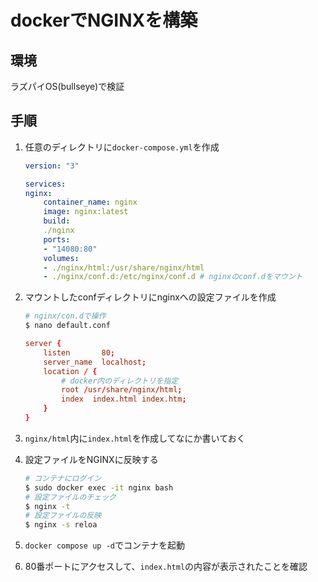 # dockerでNGINXを構築

## 環境
ラズパイOS(bullseye)で検証

## 手順
1. 任意のディレクトリに`docker-compose.yml`を作成

    ```yml
    version: "3"

    services:
    nginx:
        container_name: nginx
        image: nginx:latest
        build:
        ./nginx
        ports:
        - "14080:80"
        volumes:
        - ./nginx/html:/usr/share/nginx/html 
        - ./nginx/conf.d:/etc/nginx/conf.d # nginxのconf.dをマウント
    ```

2. マウントしたconfディレクトリにnginxへの設定ファイルを作成

    ```bash
    # nginx/con.dで操作
    $ nano default.conf
    ```

    ```conf
    server {
        listen       80;
        server_name  localhost;
        location / {
            # docker内のディレクトリを指定
            root /usr/share/nginx/html;
            index  index.html index.htm;
        }
    }
    ```

3. `nginx/html`内に`index.html`を作成してなにか書いておく

4. 設定ファイルをNGINXに反映する

    ```bash
    # コンテナにログイン
    $ sudo docker exec -it nginx bash
    # 設定ファイルのチェック
    $ nginx -t
    # 設定ファイルの反映
    $ nginx -s reloa
    ```


5. `docker compose up -d`でコンテナを起動

6. 80番ポートにアクセスして、`index.html`の内容が表示されたことを確認